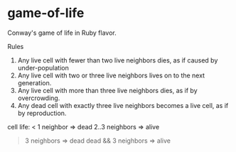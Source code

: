 game-of-life
============

Conway's game of life in Ruby flavor.

Rules
1. Any live cell with fewer than two live neighbors dies,  as if caused by under-population
2. Any live cell with two or three live neighbors lives on to the next generation.
3. Any live cell with more than three live neighbors dies, as if by overcrowding.
4. Any dead cell with exactly three live neighbors becomes a live cell, as if by reproduction.

cell life:
< 1 neighbor => dead
2..3 neighbors => alive
> 3 neighbors => dead
dead && 3 neighbors => alive
